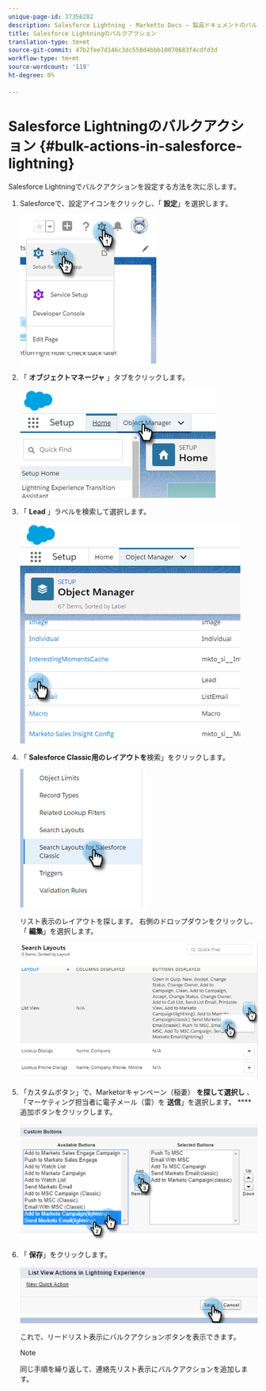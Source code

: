 ```yaml
---
unique-page-id: 37356282
description: Salesforce Lightning - Marketto Docs — 製品ドキュメントのバルクアクション
title: Salesforce Lightningのバルクアクション
translation-type: tm+mt
source-git-commit: 47b2fee7d146c3dc558d4bbb10070683f4cdfd3d
workflow-type: tm+mt
source-wordcount: '119'
ht-degree: 0%

---
```



# Salesforce Lightningのバルクアクション {#bulk-actions-in-salesforce-lightning}

Salesforce Lightningでバルクアクションを設定する方法を次に示します。

1. Salesforceで、設定アイコンをクリックし、「 **設定**」を選択します。

   ![](assets/one.png)

1. 「 **オブジェクトマネージャ** 」タブをクリックします。

   ![](assets/two.png)

1. 「 **Lead** 」ラベルを検索して選択します。

   ![](assets/three-2.png)

1. 「 **Salesforce Classic用のレイアウトを**&#x200B;検索」をクリックします。

   ![](assets/four-1.png)

   リスト表示のレイアウトを探します。 右側のドロップダウンをクリックし、「 **編集**」を選択します。

   ![](assets/five.png)

1. 「カスタムボタン」で、Marketorキャンペーン（稲妻） **を探して選択し** 、「マーケティング担当者に電子メール（雷）を **送信**」を選択します。 **** 追加ボタンをクリックします。

   ![](assets/six.png)

1. 「 **保存**」をクリックします。

   ![](assets/seven.png)

   これで、リードリスト表示にバルクアクションボタンを表示できます。

   >[!NOTE]
   >
   >同じ手順を繰り返して、連絡先リスト表示にバルクアクションを追加します。

